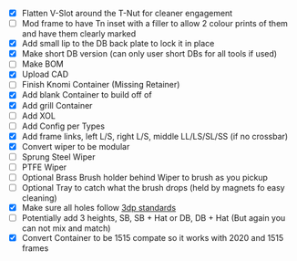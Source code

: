 - [x] Flatten V-Slot around the T-Nut for cleaner engagement
- [ ] Mod frame to have Tn inset with a filler to allow 2 colour prints of them and have them clearly marked
- [x] Add small lip to the DB back plate to lock it in place
- [x] Make short DB version (can only user short DBs for all tools if used)
- [ ] Make BOM
- [x] Upload CAD
- [ ] Finish Knomi Container (Missing Retainer)
- [x] Add blank Container to build off of
- [x] Add grill Container
- [ ] Add XOL
- [ ] Add Config per Types
- [x] Add frame links, left L/S, right L/S, middle LL/LS/SL/SS (if no crossbar)
- [x] Convert wiper to be modular
- [ ] Sprung Steel Wiper
- [ ] PTFE Wiper
- [ ] Optional Brass Brush holder behind Wiper to brush as you pickup
- [ ] Optional Tray to catch what the brush drops (held by magnets fo easy cleaning)
- [x] Make sure all holes follow [3dp standards](https://github.com/gregsaun/maker_cheatsheet/blob/master/3d_printing/techniques.md)
- [ ] Potentially add 3 heights, SB, SB + Hat or DB, DB + Hat (But again you can not mix and match)
- [x] Convert Container to be 1515 compate so it works with 2020 and 1515 frames
